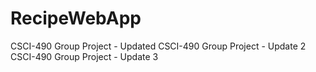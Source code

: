# RecipeWebApp
CSCI-490 Group Project - Updated
CSCI-490 Group Project - Update 2
CSCI-490 Group Project - Update 3
